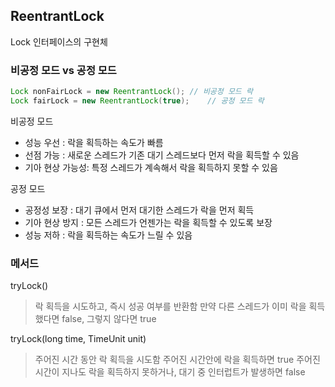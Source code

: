 ## ReentrantLock

Lock 인터페이스의 구현체

### 비공정 모드 vs 공정 모드

```java
Lock nonFairLock = new ReentrantLock();	// 비공정 모드 락
Lock fairLock = new ReentrantLock(true);	// 공정 모드 락
```

비공정 모드

- 성능 우선 : 락을 획득하는 속도가 빠름
- 선점 가능 : 새로운 스레드가 기존 대기 스레드보다 먼저 락을 획득할 수 있음
- 기아 현상 가능성: 특정 스레드가 계속해서 락을 획득하지 못할 수 있음

공정 모드

- 공정성 보장 : 대기 큐에서 먼저 대기한 스레드가 락을 먼저 획득
- 기아 현상 방지 : 모든 스레드가 언젠가는 락을 획득할 수 있도록 보장
- 성능 저하 : 락을 획득하는 속도가 느릴 수 있음

### 메서드

tryLock()

> 락 획득을 시도하고, 즉시 성공 여부를 반환함
> 만약 다른 스레드가 이미 락을 획득했다면 false, 그렇지 않다면 true

tryLock(long time, TimeUnit unit)

> 주어진 시간 동안 락 획득을 시도함
> 주어진 시간안에 락을 획득하면 true
> 주어진 시간이 지나도 락을 획득하지 못하거나, 대기 중 인터럽트가 발생하면 false